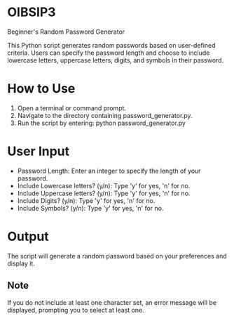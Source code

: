 # OIBSIP3
Beginner's Random Password Generator

This Python script generates random passwords based on user-defined criteria. Users can specify the password length and choose to include lowercase letters, uppercase letters, digits, and symbols in their password.

# How to Use

1. Open a terminal or command prompt.
2. Navigate to the directory containing password_generator.py.
3. Run the script by entering: python password_generator.py

# User Input

- Password Length: Enter an integer to specify the length of your password.
- Include Lowercase letters? (y/n): Type 'y' for yes, 'n' for no.
- Include Uppercase letters? (y/n): Type 'y' for yes, 'n' for no.
- Include Digits? (y/n): Type 'y' for yes, 'n' for no.
- Include Symbols? (y/n): Type 'y' for yes, 'n' for no.

# Output

The script will generate a random password based on your preferences and display it.

## Note

If you do not include at least one character set, an error message will be displayed, prompting you to select at least one.
